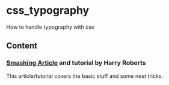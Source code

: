 # css_typography
How to handle typography with css
## Content
### [Smashing Article](smashing_article/) and tutorial by Harry Roberts
This article/tutorial covers the basic stuff and some neat tricks.